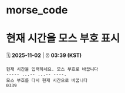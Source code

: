 # morse_code
# 현재 시간을 모스 부호 표시
<!-- MORSE_TIME_START -->
🗓️ **2025-11-02** | ⏰ **03:39 (KST)**

```
현재 시간을 입력하세요. 모스 부호로 바꿉니다
----- ...-- ...-- ----.
모스 부호를 다시 현재 시간으로 바꿉니다
0339
```
<!-- MORSE_TIME_END -->
